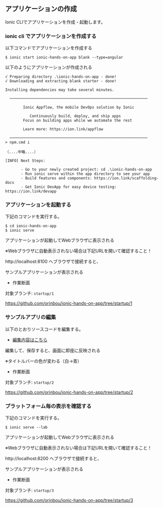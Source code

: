 ## アプリケーションの作成

Ionic CLIでアプリケーションを作成・起動します。

### ionic cli でアプリケーションを作成する

以下コマンドでアプリケーションを作成する

```
$ ionic start ionic-hands-on-app blank --type=angular
```

以下のようにアプリケーションが作成される

```
√ Preparing directory .\ionic-hands-on-app - done!
√ Downloading and extracting blank starter - done!

Installing dependencies may take several minutes.

  ──────────────────────────────────────────────────────────────

        Ionic Appflow, the mobile DevOps solution by Ionic

           Continuously build, deploy, and ship apps
        Focus on building apps while we automate the rest

        Learn more: https://ion.link/appflow

  ──────────────────────────────────────────────────────────────
> npm.cmd i

（....中略....）

[INFO] Next Steps:

       - Go to your newly created project: cd .\ionic-hands-on-app
       - Run ionic serve within the app directory to see your app
       - Build features and components: https://ion.link/scaffolding-docs
       - Get Ionic DevApp for easy device testing: https://ion.link/devapp
```

### アプリケーションを起動する

下記のコマンドを実行する。

```
$ cd ionic-hands-on-app
$ ionic serve
```

アプリケーションが起動してWebブラウザに表示される

※Webブラウザに自動表示されない場合は下記URLを開いて確認すること！

http://localhost:8100 へブラウザで接続すると、

サンプルアプリケーションが表示される

+ 作業断面

対象ブランチ: `startup/1` 

https://github.com/orinbou/ionic-hands-on-app/tree/startup/1

### サンプルアプリの編集

以下のとおりソースコードを編集する。

* [編集内容はこちら](https://github.com/orinbou/ionic-hands-on-app/compare/startup/1...startup/2)

編集して、保存すると、画面に即座に反映される

※タイトルバーの色が変わる（白→青）

+ 作業断面

対象ブランチ: `startup/2` 

https://github.com/orinbou/ionic-hands-on-app/tree/startup/2

### プラットフォーム毎の表示を確認する

下記のコマンドを実行する。

```
$ ionic serve --lab
```

アプリケーションが起動してWebブラウザに表示される

※Webブラウザに自動表示されない場合は下記URLを開いて確認すること！

http://localhost:8200 へブラウザで接続すると、

サンプルアプリケーションが表示される

+ 作業断面

対象ブランチ: `startup/3` 

https://github.com/orinbou/ionic-hands-on-app/tree/startup/3
